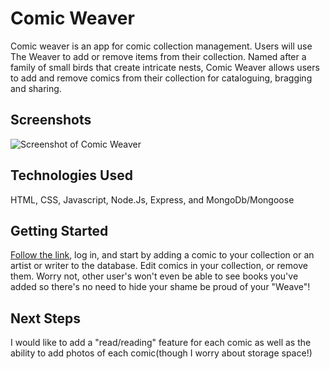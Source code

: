# Comic Weaver

Comic weaver is an app for comic collection management. Users will use The Weaver to add or remove items from their collection. Named after a family of small birds that create intricate nests, Comic Weaver allows users to add and remove comics from their collection for cataloguing, bragging and sharing.
## Screenshots
![Screenshot of Comic Weaver](https://i.imgur.com/XxatGZP.png)

## Technologies Used
HTML, CSS, Javascript, Node.Js, Express, and MongoDb/Mongoose

## Getting Started
[Follow the link](https://comic-weaver.herokuapp.com/), log in, and start by adding a comic to your collection or an artist or writer to the database. Edit comics in your collection, or remove them. Worry not, other user's won't even be able to see books you've added so there's no need to hide your shame be proud of your "Weave"!

## Next Steps
I would like to add a "read/reading" feature for each comic as well as the ability to add photos of each comic(though I worry about storage space!)